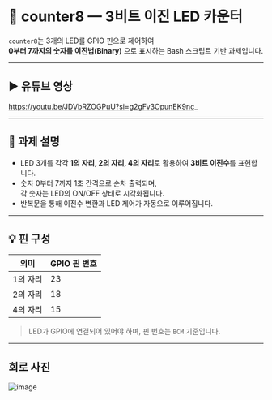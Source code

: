 # 🔢 counter8 — 3비트 이진 LED 카운터

`counter8`는 3개의 LED를 GPIO 핀으로 제어하여  
**0부터 7까지의 숫자를 이진법(Binary)** 으로 표시하는 Bash 스크립트 기반 과제입니다.

---

## ▶ 유튜브 영상
https://youtu.be/JDVbRZOGPuU?si=g2gFv3OpunEK9nc_

---
## 🎯 과제 설명

- LED 3개를 각각 **1의 자리, 2의 자리, 4의 자리**로 활용하여 **3비트 이진수**를 표현합니다.
- 숫자 0부터 7까지 1초 간격으로 순차 출력되며,  
  각 숫자는 LED의 ON/OFF 상태로 시각화됩니다.
- 반복문을 통해 이진수 변환과 LED 제어가 자동으로 이루어집니다.

---

## 💡 핀 구성

|  의미   | GPIO 핀 번호 |
|-------------|---------------|
| 1의 자리     | 23            |
| 2의 자리     | 18            |
| 4의 자리     | 15            |

> LED가 GPIO에 연결되어 있어야 하며, 핀 번호는 `BCM` 기준입니다.

---
## 회로 사진
![image](https://github.com/user-attachments/assets/b69cc987-4186-4910-b86b-8f8a19b09730)

